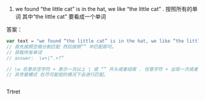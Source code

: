 1. we found “the little cat” is in the hat, we like “the little cat” . 按照所有的单词 其中“the little cat” 要看成一个单词

答案： 

```js
var text = "we found “the little cat” is in the hat, we like “the little cat”";
// 首先按照空格分割匹配 然后按照“” 中匹配即可。
// 获取所有单词 
// answer:  \w+|“.+?” 

// \w 任意非空字符 + 表示一次以上 | 或 “” 开头或者结尾 . 任意字符 + 出现一次或者多次 ? 表示使用非贪婪模式
// 非贪婪模式 在尽可能短的情况下去进行匹配。



```



Trtret